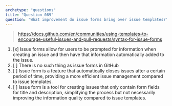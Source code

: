 ```yaml
---
archetype: "questions"
title: "Question 089"
question: "What improvement do issue forms bring over issue templates?"
---
```



> https://docs.github.com/en/communities/using-templates-to-encourage-useful-issues-and-pull-requests/syntax-for-issue-forms
1. [x] Issue forms allow for users to be prompted for information when creating an issue and then have that information automatically added to the issue.
1. [ ] There is no such thing as issue forms in GitHub
1. [ ] Issue form is a feature that automatically closes issues after a certain period of time, providing a more efficient issue management compared to issue templates.
1. [ ] Issue form is a tool for creating issues that only contain form fields for title and description, simplifying the process but not necessarily improving the information quality compared to issue templates.
